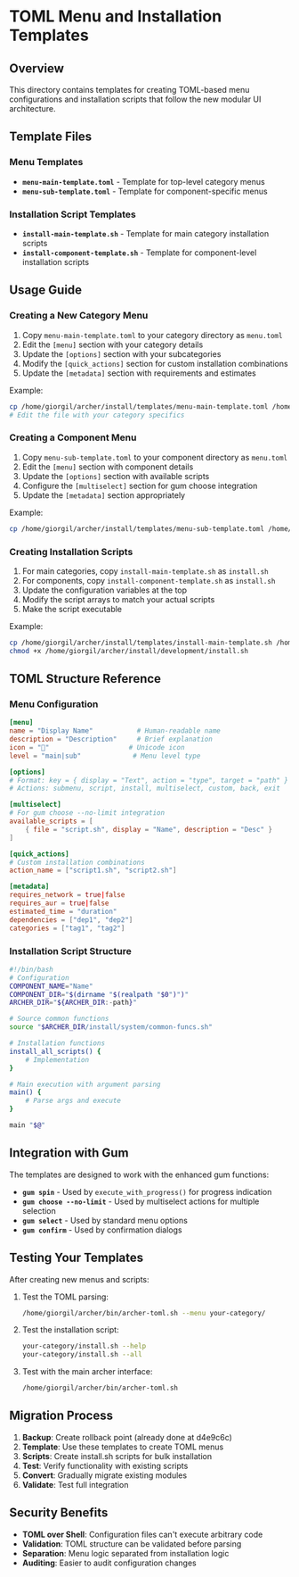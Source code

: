 # TOML Menu and Installation Templates

## Overview

This directory contains templates for creating TOML-based menu configurations and installation scripts that follow the new modular UI architecture.

## Template Files

### Menu Templates

- **`menu-main-template.toml`** - Template for top-level category menus
- **`menu-sub-template.toml`** - Template for component-specific menus

### Installation Script Templates

- **`install-main-template.sh`** - Template for main category installation scripts
- **`install-component-template.sh`** - Template for component-level installation scripts

## Usage Guide

### Creating a New Category Menu

1. Copy `menu-main-template.toml` to your category directory as `menu.toml`
2. Edit the `[menu]` section with your category details
3. Update the `[options]` section with your subcategories
4. Modify the `[quick_actions]` section for custom installation combinations
5. Update the `[metadata]` section with requirements and estimates

Example:
```bash
cp /home/giorgil/archer/install/templates/menu-main-template.toml /home/giorgil/archer/install/development/menu.toml
# Edit the file with your category specifics
```

### Creating a Component Menu

1. Copy `menu-sub-template.toml` to your component directory as `menu.toml`
2. Edit the `[menu]` section with component details
3. Update the `[options]` section with available scripts
4. Configure the `[multiselect]` section for gum choose integration
5. Update the `[metadata]` section appropriately

Example:
```bash
cp /home/giorgil/archer/install/templates/menu-sub-template.toml /home/giorgil/archer/install/development/editors/menu.toml
```

### Creating Installation Scripts

1. For main categories, copy `install-main-template.sh` as `install.sh`
2. For components, copy `install-component-template.sh` as `install.sh`
3. Update the configuration variables at the top
4. Modify the script arrays to match your actual scripts
5. Make the script executable

Example:
```bash
cp /home/giorgil/archer/install/templates/install-main-template.sh /home/giorgil/archer/install/development/install.sh
chmod +x /home/giorgil/archer/install/development/install.sh
```

## TOML Structure Reference

### Menu Configuration

```toml
[menu]
name = "Display Name"           # Human-readable name
description = "Description"     # Brief explanation
icon = "📁"                    # Unicode icon
level = "main|sub"             # Menu level type

[options]
# Format: key = { display = "Text", action = "type", target = "path" }
# Actions: submenu, script, install, multiselect, custom, back, exit

[multiselect]
# For gum choose --no-limit integration
available_scripts = [
    { file = "script.sh", display = "Name", description = "Desc" }
]

[quick_actions]
# Custom installation combinations
action_name = ["script1.sh", "script2.sh"]

[metadata]
requires_network = true|false
requires_aur = true|false
estimated_time = "duration"
dependencies = ["dep1", "dep2"]
categories = ["tag1", "tag2"]
```

### Installation Script Structure

```bash
#!/bin/bash
# Configuration
COMPONENT_NAME="Name"
COMPONENT_DIR="$(dirname "$(realpath "$0")")"
ARCHER_DIR="${ARCHER_DIR:-path}"

# Source common functions
source "$ARCHER_DIR/install/system/common-funcs.sh"

# Installation functions
install_all_scripts() {
    # Implementation
}

# Main execution with argument parsing
main() {
    # Parse args and execute
}

main "$@"
```

## Integration with Gum

The templates are designed to work with the enhanced gum functions:

- **`gum spin`** - Used by `execute_with_progress()` for progress indication
- **`gum choose --no-limit`** - Used by multiselect actions for multiple selection
- **`gum select`** - Used by standard menu options
- **`gum confirm`** - Used by confirmation dialogs

## Testing Your Templates

After creating new menus and scripts:

1. Test the TOML parsing:
   ```bash
   /home/giorgil/archer/bin/archer-toml.sh --menu your-category/
   ```

2. Test the installation script:
   ```bash
   your-category/install.sh --help
   your-category/install.sh --all
   ```

3. Test with the main archer interface:
   ```bash
   /home/giorgil/archer/bin/archer-toml.sh
   ```

## Migration Process

1. **Backup**: Create rollback point (already done at d4e9c6c)
2. **Template**: Use these templates to create TOML menus
3. **Scripts**: Create install.sh scripts for bulk installation
4. **Test**: Verify functionality with existing scripts
5. **Convert**: Gradually migrate existing modules
6. **Validate**: Test full integration

## Security Benefits

- **TOML over Shell**: Configuration files can't execute arbitrary code
- **Validation**: TOML structure can be validated before parsing
- **Separation**: Menu logic separated from installation logic
- **Auditing**: Easier to audit configuration changes
